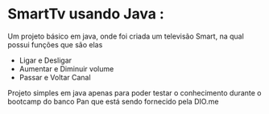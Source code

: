 # SmartTv usando Java :

Um projeto básico em java, onde foi criada um televisão Smart, na qual possui funções que são elas
- Ligar e Desligar
- Aumentar e Diminuir volume
- Passar e Voltar Canal

Projeto simples em java apenas para poder testar o conhecimento durante o bootcamp do banco Pan que está sendo fornecido pela DIO.me
